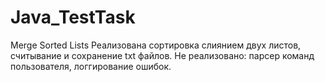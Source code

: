 # Java_TestTask
Merge Sorted Lists
Реализована сортировка слиянием двух листов, считывание и сохранение txt файлов.
Не реализовано: парсер команд пользователя, логгирование ошибок.
